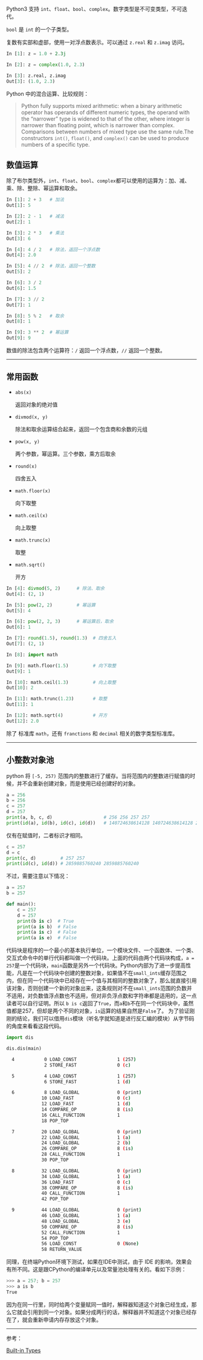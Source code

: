 Python3 支持 `int`、`float`、`bool`、`complex`。数字类型是不可变类型，不可迭代。

`bool` 是 `int` 的一个子类型。

复数有实部和虚部，使用一对浮点数表示。可以通过 `z.real` 和 `z.imag` 访问。

```python
In [1]: z = 1.0 + 2.3j

In [2]: z = complex(1.0, 2.3)

In [3]: z.real, z.imag
Out[3]: (1.0, 2.3)
```

Python 中的混合运算、比较规则：

> Python fully supports mixed arithmetic: when a binary arithmetic operator has operands of different numeric types, the operand with the “narrower” type is widened to that of the other, where integer is narrower than floating point, which is narrower than complex.  Comparisons between numbers of mixed type use the same rule.The constructors `int()`, `float()`, and `complex()` can be used to produce numbers of a specific type.

## 数值运算

除了布尔类型外，`int`、`float`、`bool`、`complex`都可以使用的运算为：加、减、乘、除、整除、幂运算和取余。

```python
In [1]: 2 + 3   # 加法
Out[1]: 5

In [2]: 2 - 1   # 减法
Out[2]: 1

In [3]: 2 * 3   # 乘法
Out[3]: 6

In [4]: 4 / 2   # 除法，返回一个浮点数
Out[4]: 2.0

In [5]: 4 // 2  # 除法，返回一个整数
Out[5]: 2

In [6]: 3 / 2
Out[6]: 1.5

In [7]: 3 // 2
Out[7]: 1

In [8]: 5 % 2   # 取余
Out[8]: 1

In [9]: 3 ** 2  # 幂运算
Out[9]: 9
```

数值的除法包含两个运算符：`/` 返回一个浮点数，`//` 返回一个整数。

***

## 常用函数

* `abs(x)`

  返回对象的绝对值

* `divmod(x, y)`

  除法和取余运算结合起来，返回一个包含商和余数的元组

* `pow(x, y)`

  两个参数，幂运算。三个参数，乘方后取余

* `round(x)`

  四舍五入

* `math.floor(x)`

  向下取整

* `math.ceil(x)`

  向上取整

* `math.trunc(x)`

  取整

* `math.sqrt()`

  开方

```python
In [4]: divmod(5, 2)      # 除法、取余
Out[4]: (2, 1)

In [5]: pow(2, 2)         # 幂运算
Out[5]: 4

In [6]: pow(2, 2, 3)      # 幂运算后，取余
Out[6]: 1

In [7]: round(1.5), round(1.3)  # 四舍五入
Out[7]: (2, 1)

In [8]: import math

In [9]: math.floor(1.5)         # 向下取整
Out[9]: 1

In [10]: math.ceil(1.3)         # 向上取整
Out[10]: 2

In [11]: math.trunc(1.23)       # 取整
Out[11]: 1

In [12]: math.sqrt(4)           # 开方
Out[12]: 2.0
```

除了 标准库 `math`，还有 `franctions` 和 `decimal` 相关的数字类型标准库。

***

## 小整数对象池

python 将 `[-5, 257)` 范围内的整数进行了缓存。当将范围内的整数进行赋值的时候，并不会重新创建对象，而是使用已经创建好的对象。

```python
a = 256
b = 256
c = 257
d = 257
print(a, b, c, d)					# 256 256 257 257
print(id(a), id(b), id(c), id(d))	# 140724638614128 140724638614128 2200075024336 2200075022448
```

仅有在赋值时，二者标识才相同。

```python
c = 257
d = c
print(c, d)			# 257 257
print(id(c), id(d))	# 2859885760240 2859885760240
```

不过，需要注意以下情况：

```python
a = 257
b = 257

def main():
	c = 257
	d = 257
	print(b is c)  # True
	print(a is b)  # False
	print(a is c)  # False
    print(a is e)  # False
```

代码块是程序的一个最小的基本执行单位，一个模块文件、一个函数体、一个类、交互式命令中的单行代码都叫做一个代码块。上面的代码由两个代码块构成，`a = 257`是一个代码块，`main`函数是另外一个代码块。Python内部为了进一步提高性能，凡是在一个代码块中创建的整数对象，如果值不在`small_ints`缓存范围之内，但在同一个代码块中已经存在一个值与其相同的整数对象了，那么就直接引用该对象，否则创建一个新的对象出来，这条规则对不在`small_ints`范围的负数并不适用，对负数值浮点数也不适用，但对非负浮点数和字符串都是适用的，这一点读者可以自行证明。所以 `b is c`返回了`True`，而`a`和`b`不在同一个代码块中，虽然值都是257，但却是两个不同的对象，`is`运算的结果自然是`False`了。
为了验证刚刚的结论，我们可以借用`dis`模块（听名字就知道是进行反汇编的模块）从字节码的角度来看看这段代码。

```python
import dis

dis.dis(main)
```

```bash
  4           0 LOAD_CONST               1 (257)
              2 STORE_FAST               0 (c)

  5           4 LOAD_CONST               1 (257)
              6 STORE_FAST               1 (d)

  6           8 LOAD_GLOBAL              0 (print)
             10 LOAD_FAST                0 (c)
             12 LOAD_FAST                1 (d)
             14 COMPARE_OP               8 (is)
             16 CALL_FUNCTION            1
             18 POP_TOP

  7          20 LOAD_GLOBAL              0 (print)
             22 LOAD_GLOBAL              1 (a)
             24 LOAD_GLOBAL              2 (b)
             26 COMPARE_OP               8 (is)
             28 CALL_FUNCTION            1
             30 POP_TOP

  8          32 LOAD_GLOBAL              0 (print)
             34 LOAD_GLOBAL              1 (a)
             36 LOAD_FAST                0 (c)
             38 COMPARE_OP               8 (is)
             40 CALL_FUNCTION            1
             42 POP_TOP

  9          44 LOAD_GLOBAL              0 (print)
             46 LOAD_GLOBAL              1 (a)
             48 LOAD_GLOBAL              3 (e)
             50 COMPARE_OP               8 (is)
             52 CALL_FUNCTION            1
             54 POP_TOP
             56 LOAD_CONST               0 (None)
             58 RETURN_VALUE                     
```

同理，在终端Python环境下测试，如果在IDE中测试，由于 IDE 的影响，效果会有所不同。这是跟CPython的编译单元以及常量池处理有关的。看如下示例：

```powershell
>>> a = 257; b = 257
>>> a is b
True
```

因为在同一行里，同时给两个变量赋同一值时，解释器知道这个对象已经生成，那么它就会引用到同一个对象。如果分成两行的话，解释器并不知道这个对象已经存在了，就会重新申请内存存放这个对象。

***

参考：

[Built-in Types](https://docs.python.org/3/library/stdtypes.html#set)